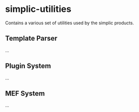 # simplic-utilities
Contains a various set of utilities used by the simplic products.

## Template Parser

...

## Plugin System

...

## MEF System

...
